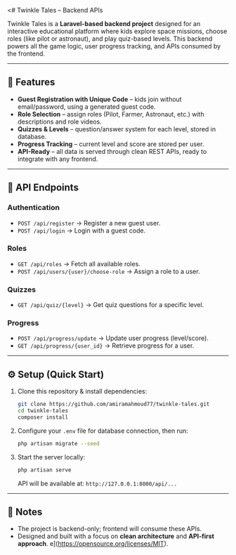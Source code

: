 <# Twinkle Tales – Backend APIs

Twinkle Tales is a **Laravel-based backend project** designed for an interactive educational platform where kids explore space missions, choose roles (like pilot or astronaut), and play quiz-based levels.
This backend powers all the game logic, user progress tracking, and APIs consumed by the frontend.

---

## 🚀 Features

* **Guest Registration with Unique Code** – kids join without email/password, using a generated guest code.
* **Role Selection** – assign roles (Pilot, Farmer, Astronaut, etc.) with descriptions and role videos.
* **Quizzes & Levels** – question/answer system for each level, stored in database.
* **Progress Tracking** – current level and score are stored per user.
* **API-Ready** – all data is served through clean REST APIs, ready to integrate with any frontend.

---

## 📌 API Endpoints

### Authentication

* `POST /api/register` → Register a new guest user.
* `POST /api/login` → Login with a guest code.

### Roles

* `GET /api/roles` → Fetch all available roles.
* `POST /api/users/{user}/choose-role` → Assign a role to a user.

### Quizzes

* `GET /api/quiz/{level}` → Get quiz questions for a specific level.

### Progress

* `POST /api/progress/update` → Update user progress (level/score).
* `GET /api/progress/{user_id}` → Retrieve progress for a user.

---

## ⚙️ Setup (Quick Start)

1. Clone this repository & install dependencies:

   ```bash
   git clone https://github.com/amiramahmoud77/twinkle-tales.git
   cd twinkle-tales
   composer install
   ```

2. Configure your `.env` file for database connection, then run:

   ```bash
   php artisan migrate --seed
   ```

3. Start the server locally:

   ```bash
   php artisan serve
   ```

   API will be available at: `http://127.0.0.1:8000/api/...`

---

## 📝 Notes

* The project is backend-only; frontend will consume these APIs.
* Designed and built with a focus on **clean architecture** and **API-first approach**.
e](https://opensource.org/licenses/MIT).
